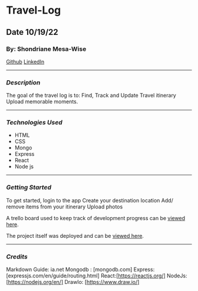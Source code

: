 # Travel-Log
## Date 10/19/22
### By: Shondriane Mesa-Wise

[Github](https://github.com/shondriane)
[LinkedIn](https://www.linkedin.com/in/shondriane-mesa-wise/)

***

### ***Description***
The goal of the travel log is to:
Find, Track and Update Travel itinerary
Upload memorable moments.
***

### ***Technologies Used***

* HTML
* CSS
* Mongo
* Express
* React
* Node js



***

### ***Getting Started***
To get started, login to the app 
Create your destination location
Add/ remove items from your itinerary 
Upload photos 

A trello board used to keep track of development progress can be [viewed here](https://trello.com/b/zoNBYnKl/travel-log).

The project itself was deployed and can be [viewed here](https://shondrianesTravelLog.rokuapp).

***

### ***Credits***


Markdown Guide: ia.net
Mongodb : [mongodb.com]
Express: [expressjs.com/en/guide/routing.html]
React:[https://reactjs.org/]
NodeJs: [https://nodejs.org/en/]
DrawIo: [https://www.draw.io/]



